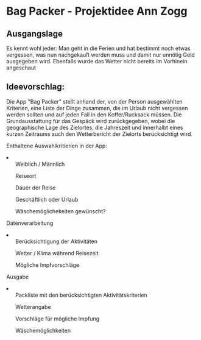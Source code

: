 <!DOCTYPE html>
<html lang="de">
    <head>
        <meta charset="utf-8">
        <title>Projektvorschlag</title>
        <link rel="stylesheet" href="{{ url_for('static', filename='main.css') }}">
    </head>
    <body>
        <h1>Bag Packer - Projektidee Ann Zogg</h1>
        
<h2>Ausgangslage</h2>
        <p>Es kennt wohl jeder: Man geht in die Ferien und hat bestimmt noch etwas vergessen, was nun nachgekauft werden muss und damit nur unnötig Geld ausgegeben wird. Ebenfalls wurde das Wetter nicht bereits im Vorhinein angeschaut</p>


<h2>Ideevorschlag: </h2>
        <p> Die App "Bag Packer" stellt anhand der, von der Person ausgewählten Kriterien, eine Liste der Dinge zusammen, die im Urlaub nicht vergessen werden sollten und auf jeden Fall in den Koffer/Rucksack müssen. Die Grundausstattung für das Gespäck wird zurückgegeben, wobei die geographische Lage des Zielortes, die Jahreszeit und innerhalbt eines kurzen Zeitraums auch den Wetterbericht der Zielorts berücksichtigt wird.</p>

<p>Enthaltene Auswahlkritierien in der App: </p>
    	<li>
    		<ol>Weiblich / Männlich</ol>
    		<ol>Reiseort</ol>
    		<ol>Dauer der Reise</ol>   
    		<ol>Geschäftlich oder Urlaub</ol> 
    		<ol>Wäschemöglichekeiten gewünscht?</ol>
    	</li> 
    	<p>Datenverarbeitung</p>
    	<li><ol>Berücksichtigung der Aktivitäten</ol>
    		<ol>Wetter / Klima während Reisezeit</ol>
    		<ol>Mögliche Impfvorschläge</ol></li>
    	<p>Ausgabe</p> 
    	<li>
    		<ol>Packliste mit den berücksichtigten Aktivitätskriterien</ol>
			<ol>Wetterangabe</ol>
    		<ol>Vorschläge für mögliche Impfung</ol>
    		<ol>Wäschemöglichkeiten</ol>
    	</li>    
    </body>
</html>
